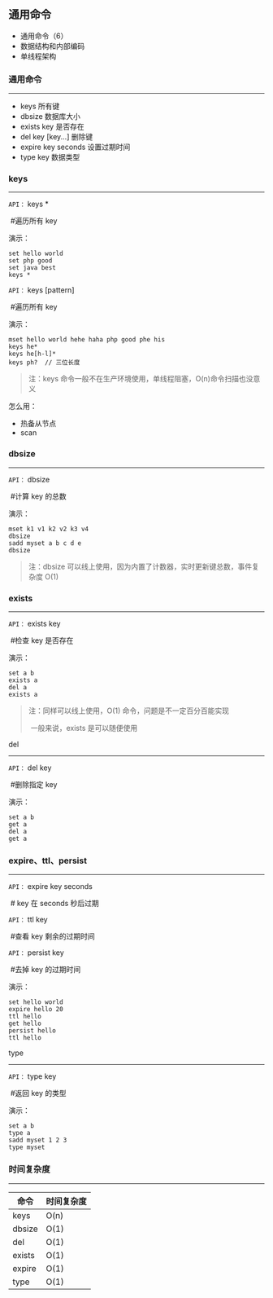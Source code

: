 ## 通用命令

- 通用命令（6）
- 数据结构和内部编码
- 单线程架构



### 通用命令

---

- keys  所有键
- dbsize  数据库大小
- exists key  是否存在
- del key [key...]  删除键
- expire key seconds  设置过期时间
- type key  数据类型



### keys

---

`API：` 	keys * 

​		 #遍历所有 key

演示：

```
set hello world
set php good
set java best
keys *
```



`API：` 	keys [pattern]

​		 #遍历所有 key

演示：

```
mset hello world hehe haha php good phe his
keys he*
keys he[h-l]*
keys ph?  // 三位长度
```



> 注：keys 命令一般不在生产环境使用，单线程阻塞，O(n)命令扫描也没意义



怎么用：

- 热备从节点
- scan



### dbsize

---

`API：` 	dbsize

​		 #计算 key 的总数

演示：

```
mset k1 v1 k2 v2 k3 v4
dbsize
sadd myset a b c d e
dbsize
```



> 注：dbsize 可以线上使用，因为内置了计数器，实时更新键总数，事件复杂度 O(1)



### exists

---

`API：` 	exists key

​		 #检查 key 是否存在

演示：

```
set a b
exists a
del a
exists a
```



> 注：同样可以线上使用，O(1) 命令，问题是不一定百分百能实现
>
> ​       一般来说，exists 是可以随便使用



del

---

`API：` 	del key

​		 #删除指定 key

演示：

```
set a b
get a
del a
get a
```



### expire、ttl、persist

---

`API：` 	expire key seconds

​		 # key 在 seconds 秒后过期



`API：` 	ttl key

​		 #查看 key 剩余的过期时间



`API：` 	persist key

​		 #去掉 key 的过期时间

演示：

```
set hello world 
expire hello 20
ttl hello
get hello
persist hello
ttl hello
```



type

---

`API：` 	type key

​		 #返回 key 的类型

演示：

```
set a b
type a
sadd myset 1 2 3
type myset
```



### 时间复杂度

---

| 命令   | 时间复杂度 |
| ------ | ---------- |
| keys   | O(n)       |
| dbsize | O(1)       |
| del    | O(1)       |
| exists | O(1)       |
| expire | O(1)       |
| type   | O(1)       |




